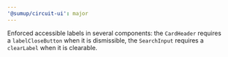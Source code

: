 ```yaml
---
'@sumup/circuit-ui': major
---
```


Enforced accessible labels in several components: the `CardHeader` requires a `labelCloseButton` when it is dismissible, the `SearchInput` requires a `clearLabel` when it is clearable.
